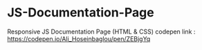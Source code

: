 # JS-Documentation-Page
Responsive JS Documentation Page (HTML &amp; CSS)
codepen link : https://codepen.io/Ali_Hoseinbaglou/pen/ZEBjgYq
